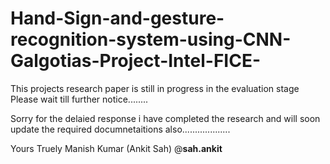 # Hand-Sign-and-gesture-recognition-system-using-CNN-Galgotias-Project-Intel-FICE-

This projects research paper is still in progress in the evaluation stage Please wait till further notice........

Sorry for the delaied response i have completed the research and will soon update the required documnetaitions also...................

Yours Truely 
Manish Kumar (Ankit Sah)
@__sah.ankit__
